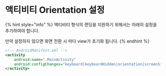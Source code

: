 # 액티비티 Orientation 설정

{% hint style="info" %}
액티비티 형식의 랜딩을 지원하기 위해서는 아래의 설정을 추가하여야 합니다.

만약 설정하지 않으면 화면 전환 시 마다 view가 초기화 됩니다.
{% endhint %}

```xml
<!-- AndroidManifest.xml -->
<activity
    android:name=".MainActivity"
    android:configChanges="keyboard|keyboardHidden|orientation|screenSize">
</activity>
```
